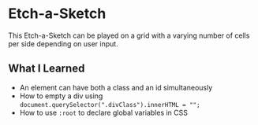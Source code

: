 # Etch-a-Sketch

This Etch-a-Sketch can be played on a grid with a varying number of cells per side depending on user input. 

## What I Learned

* An element can have both a class and an id simultaneously
* How to empty a div using `document.querySelector(".divClass").innerHTML = "";`
* How to use `:root` to declare global variables in CSS